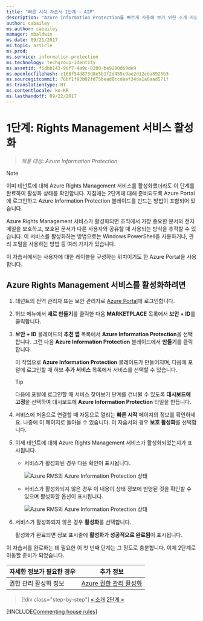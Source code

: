 ```yaml
---
title: "빠른 시작 자습서 1단계 - AIP"
description: "Azure Information Protection를 빠르게 사용해 보기 위한 소개 자습서 1단계 - Azure Rights Management 서비스 활성화"
author: cabailey
ms.author: cabailey
manager: mbaldwin
ms.date: 09/21/2017
ms.topic: article
ms.prod: 
ms.service: information-protection
ms.technology: techgroup-identity
ms.assetid: f6dbb143-96f7-4a9c-8208-be9280d69de9
ms.openlocfilehash: c168f54d873d8e5b1f2d455c9ae2d12cda8926b3
ms.sourcegitcommit: 76bf1f93b02fd75bead8ccdaaf34da1a6aad571f
ms.translationtype: HT
ms.contentlocale: ko-KR
ms.lasthandoff: 09/22/2017
---
```

# <a name="step-1-activate-the-rights-management-service"></a>1단계: Rights Management 서비스 활성화
 
>*적용 대상: Azure Information Protection*

> [!NOTE]
>이미 테넌트에 대해 Azure Rights Management 서비스를 활성화했더라도 이 단계를 완료하여 활성화 상태를 확인합니다. 지침에는 2단계에 대해 준비되도록 Azure Portal에 로그인하고 Azure Information Protection 블레이드를 만드는 방법이 포함되어 있습니다. 

Azure Rights Management 서비스가 활성화되면 조직에서 가장 중요한 문서와 전자 메일을 보호하고, 보호된 문서가 다른 사용자와 공유할 때 사용되는 방식을 추적할 수 있습니다. 이 서비스를 활성화하는 방법으로는 Windows PowerShell을 사용하거나, 관리 포털을 사용하는 방법 등 여러 가지가 있습니다.

이 자습서에서는 사용자에 대한 레이블을 구성하는 위치이기도 한 Azure Portal을 사용합니다. 

## <a name="to-activate-the-azure-rights-management-service"></a>Azure Rights Management 서비스를 활성화하려면

1. 테넌트의 전역 관리자 또는 보안 관리자로 [Azure Portal](https://portal.azure.com)에 로그인합니다.

2. 허브 메뉴에서 **새로 만들기**를 클릭한 다음 **MARKETPLACE** 목록에서 **보안 + ID**를 클릭합니다. 
    
3.  **보안 + ID** 블레이드의 **추천 앱** 목록에서 **Azure Information Protection**을 선택합니다. 그런 다음 **Azure Information Protection** 블레이드에서 **만들기**를 클릭합니다.
    
    이 작업으로 **Azure Information Protection** 블레이드가 만들어지며, 다음에 포털에 로그인할 때 허브 **추가 서비스** 목록에서 서비스를 선택할 수 있습니다. 
    
    > [!TIP] 
    > 다음에 포털에 로그인할 때 서비스 찾아보기 단계를 건너뛸 수 있도록 **대시보드에 고정**을 선택하여 대시보드에 **Azure Information Protection** 타일을 만듭니다.

4. 서비스에 처음으로 연결할 때 자동으로 열리는 **빠른 시작** 페이지의 정보를 확인하세요. 나중에 이 페이지로 돌아올 수 있습니다. 이 자습서의 경우 **보호 활성화**를 선택합니다. 

5. 이제 테넌트에 대해 Azure Rights Management 서비스가 활성화되었는지가 표시됩니다. 
    
    - 서비스가 활성화된 경우 다음 확인이 표시됩니다.
        
        ![Azure RMS의 Azure Information Protection 상태](../media/info-protect-azurerms-activated.png)
        
    - 서비스가 활성화되지 않은 경우 이 내용이 상태 정보에 반영된 것을 확인할 수 있으며 활성화할 옵션이 표시됩니다.
        
        ![Azure RMS의 Azure Information Protection 상태](../media/info-protect-azurerms-deactivated.png)

6. 서비스가 활성화되지 않은 경우 **활성화**를 선택합니다. 

    활성화가 완료되면 정보 표시줄에 **활성화가 성공적으로 완료됨**이 표시됩니다.

이 자습서를 완료하는 데 필요한 이 첫 번째 단계는 그 정도로 충분합니다. 이제 2단계로 이동할 준비가 되었습니다.

|자세한 정보가 필요한 경우|추가 정보|
|--------------------------------|--------------------------|
|권한 관리 활성화 정보|[Azure 권한 관리 활성화](../deploy-use/activate-service.md)|


>[!div class="step-by-step"]
[&#171; 소개](infoprotect-quick-start-tutorial.md)
[2단계 &#187;](infoprotect-tutorial-step2.md)

[!INCLUDE[Commenting house rules](../includes/houserules.md)]
